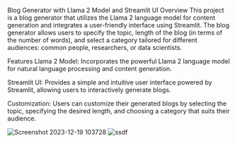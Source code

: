 Blog Generator with Llama 2 Model and Streamlit UI
Overview
This project is a blog generator that utilizes the Llama 2 language model for content generation and integrates a user-friendly interface using Streamlit. The blog generator allows users to specify the topic, length of the blog (in terms of the number of words), and select a category tailored for different audiences: common people, researchers, or data scientists.

Features
Llama 2 Model: Incorporates the powerful Llama 2 language model for natural language processing and content generation.

Streamlit UI: Provides a simple and intuitive user interface powered by Streamlit, allowing users to interactively generate blogs.

Customization: Users can customize their generated blogs by selecting the topic, specifying the desired length, and choosing a category that suits their audience.

![Screenshot 2023-12-19 103728](https://github.com/Surajlambor/-Blog-Generator-LLM-Model/assets/138770310/8aa2fca2-9d4d-4099-8eac-48117dbf45e1)
![ssdf](https://github.com/Surajlambor/-Blog-Generator-LLM-Model/assets/138770310/b36ad3cd-dab9-4147-8990-3815e01f5af1)
